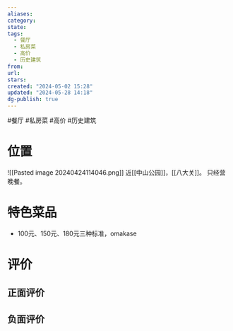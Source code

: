 ```yaml
---
aliases: 
category: 
state: 
tags:
  - 餐厅
  - 私房菜
  - 高价
  - 历史建筑
from: 
url: 
stars: 
created: "2024-05-02 15:28"
updated: "2024-05-28 14:18"
dg-publish: true
---
```

#餐厅 #私房菜 #高价 #历史建筑 
# 位置
![[Pasted image 20240424114046.png]]
近[[中山公园]]，[[八大关]]。
只经营晚餐。
# 特色菜品
- 100元、150元、180元三种标准，omakase
# 评价
## 正面评价
## 负面评价